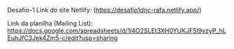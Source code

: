 Desafio-1
Link do site Netlify: (https://desafio1dnc-rafa.netlify.app/)

Link da planilha (Mailing List): https://docs.google.com/spreadsheets/d/1l4O2SLEt3XH0YUKJF5I9vzyP_hLEuhJfC3Jek4Zm5-c/edit?usp=sharing
